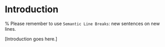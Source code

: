 # Introduction

% Please remember to use `Semantic Line Breaks`: new sentences on new lines.

[Introduction goes here.]